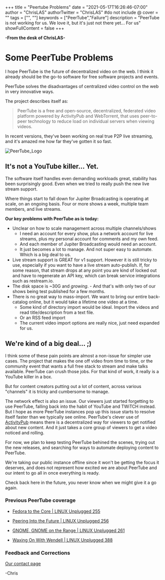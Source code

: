 +++
title = "Peertube Problems"
date = "2021-05-17T16:26:46-07:00"
author = "ChrisLAS"
authorTwitter = "ChrisLAS" #do not include @
cover = ""
tags = ["", ""]
keywords = ["PeerTube","Failure"]
description = "PeerTube is not working for us. We love it, but it's just not there yet... For us"
showFullContent = false
+++

**-From the desk of ChrisLAS-**

# Some PeerTube Problems

I hope PeerTube is the future of decentralized video on the web. I think it already should be the go-to software for free software projects and events.

PeerTube solves the disadvantages of centralized video control on the web in very innovative ways.

The project describes itself as:

> PeerTube is a free and open-source, decentralized, federated video platform powered by ActivityPub and WebTorrent, that uses peer-to-peer technology to reduce load on individual servers when viewing videos.

In recent versions, they've been working on real true P2P live streaming, and it's amazed me how far they've gotten it so fast.

![PeerTube_Logo](https://i.imgur.com/7DCY4ur.png)

## It's not a YouTube killer... Yet.

The software itself handles even demanding workloads great, stability has been surprisingly good. Even when we tried to really push the new live stream support.

Where things start to fall down for Jupiter Broadcasting is operating at scale, on an ongoing basis. Four or more shows a week, multiple team members, and live streams.

**Our key problems with PeerTube as is today:**

+ Unclear on how to scale management across multiple channels/shows
	+ I need an account for every show, plus a network account for live streams, plus my personal account for comments and my own feed.
	+ And each member of Jupiter Broadcasting would need an account.
	+ It just becomes a lot to manage. And not super easy to automate. Which is a big deal to us.
+ Live stream support is GREAT for v1 support. However it is still tricky to use, especially if you want to have a live stream auto-publish. If, for some reason, that stream drops at any point you are kind of locked out and have to regenerate an API key, which can break service integrations such as restream.io.
+ The disk space is ~30G and _growing_. - And that's with only two of our shows being test published for a few months.
+ There is no great way to mass-import. We want to bring our entire back-catalog online, but it would take a lifetime one video at a time.
	+ Some kind of directory import would be ideal. Import the videos and read title/description from a text file.
	+ Or an RSS feed import
	+ The current video import options are really nice, just need expanded for us.

## We're kind of a big deal... ;)

I think some of these pain points are almost a non-issue for simpler use cases. The project that makes the one off video from time to time, or the community event that wants a full free stack to stream and make talks available. PeerTube can crush those jobs. For that kind of work, it really is a YouTube killer in a box.

But for content creators putting out a lot of content, across various "channels" it is tricky and cumbersome to manage. 

The network effect is also an issue. Our viewers just started forgetting to use PeerTube, falling back into the habit of YouTube and TWiTCH instead. But I hope as more PeerTube instances pop up this issue starts to resolve itself faster than we typically see online. PeerTube's clever use of [ActivityPub](https://www.w3.org/TR/activitypub/) means there is a decentralized way for viewers to get notified about new content. And it just takes a core group of viewers to get a video noticed and rolling.

For now, we plan to keep testing PeerTube behined the scenes, trying out the new releases, and searching for ways to automate deploying content to PeerTube.

We're taking our public instance offline since it won't be getting the focus it deserves, and does not represent how excited we are about PeerTube and our intent to go all in once everything is ready.

Check back here in the future, you never know when we might give it a go again. 

### Previous PeerTube coverage

+ [Fedora to the Core | LINUX Unplugged 255 ](https://www.youtube.com/watch?v=BkmSD3Z0kUk&t=301s)

+ [Peering Into the Future | LINUX Unplugged 256 ](https://www.youtube.com/watch?v=ZUDSdeBretw&t=4946s)

+ [GNOME, GNOME on the Range | LINUX Unplugged 261 ](https://youtu.be/SE7NO3mbo9w?t=2666)

+ [Waxing On With Wendell | LINUX Unplugged 388](https://youtu.be/p3bEumYnnAo?t=2219)

### Feedback and Corrections

[Our contact page](https://linuxunplugged.com/contact)

-Chris
